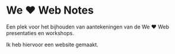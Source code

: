 # We ♥ Web Notes

Een plek voor het bijhouden van aantekeningen van de We ♥ Web presentaties en workshops.

Ik heb hiervoor een website gemaakt.

